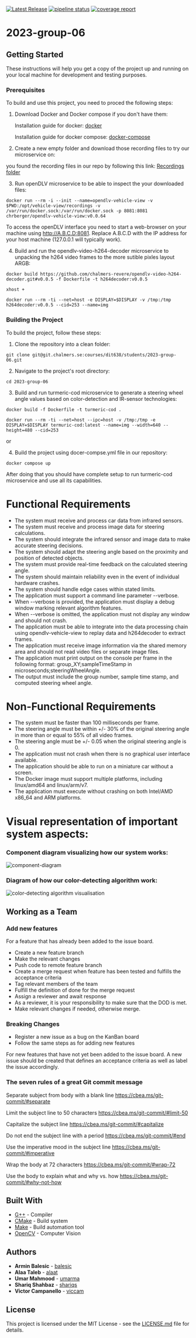 [![Latest Release](https://git.chalmers.se/courses/dit638/students/2023-group-06/-/badges/release.svg)](https://git.chalmers.se/courses/dit638/students/2023-group-06/-/releases)
[![pipeline status](https://git.chalmers.se/courses/dit638/students/2023-group-06/badges/main/pipeline.svg)](https://git.chalmers.se/courses/dit638/students/2023-group-06/-/pipelines)
[![coverage report](https://git.chalmers.se/courses/dit638/students/2023-group-06/badges/a8-bonus/coverage.svg)](https://git.chalmers.se/courses/dit638/students/2023-group-06/-/graphs/main/charts)

# 2023-group-06

## Getting Started

These instructions will help you get a copy of the project up and running on your local machine for development and testing purposes.

### Prerequisites

To build and use this project, you need to proced the following steps:

1. Download Docker and Docker compose if you don't have them:

   Installation guide for docker: [docker](https://docs.docker.com/engine/install/)

   Installation guide for docker compose: [docker-compose](https://docs.docker.com/compose/install/)

2. Create a new empty folder and download those recording files to try our microservice on:

you found the recording files in our repo by following this link: [Recordings folder](https://git.chalmers.se/courses/dit638/students/2023-group-06/-/tree/main/recordings)

3. Run openDLV microservice to be able to inspect the your downloaded files:

```
docker run --rm -i --init --name=opendlv-vehicle-view -v $PWD:/opt/vehicle-view/recordings -v /var/run/docker.sock:/var/run/docker.sock -p 8081:8081 chrberger/opendlv-vehicle-view:v0.0.64

```

To access the openDLV interface you need to start a web-browser on your machine using http://A.B.C.D:8081. Replace A.B.C.D with the IP address for your host machine (127.0.0.1 will typically work). 

4. Build and run the opendlv-video-h264-decoder microservice to unpacking the h264 video frames to the more sutible pixles layout ARGB:

```
docker build https://github.com/chalmers-revere/opendlv-video-h264-decoder.git#v0.0.5 -f Dockerfile -t h264decoder:v0.0.5

xhost +

docker run --rm -ti --net=host -e DISPLAY=$DISPLAY -v /tmp:/tmp h264decoder:v0.0.5 --cid=253 --name=img
```

### Building the Project

To build the project, follow these steps:

1. Clone the repository into a clean folder:

```
git clone git@git.chalmers.se:courses/dit638/students/2023-group-06.git
```

2. Navigate to the project's root directory:

```
cd 2023-group-06
```

3. Build and run turmeric-cod microservice to generate a steering wheel angle values based on color-detection and IR-sensor technologies:

```
docker build -f Dockerfile -t turmeric-cod .

docker run --rm -ti --net=host --ipc=host -v /tmp:/tmp -e DISPLAY=$DISPLAY termuric-cod:latest --name=img --width=640 --height=480 --cid=253
```

or

4. Build the project using docer-compse.yml file in our repository:

```
docker compose up

```

After doing that you should have complete setup to run turmeric-cod microservice and use all its capabilities.

# Functional Requirements

- The system must receive and process car data from infrared sensors.
- The system must receive and process image data for steering calculations.
- The system should integrate the infrared sensor and image data to make accurate steering decisions.
- The system should adapt the steering angle based on the proximity and position of detected objects.
- The system must provide real-time feedback on the calculated steering angle.
- The system should maintain reliability even in the event of individual hardware crashes.
- The system should handle edge cases within stated limits.
- The application must support a command line parameter --verbose.
- When --verbose is provided, the application must display a debug window marking relevant algorithm features.
- When --verbose is omitted, the application must not display any window and should not crash.
- The application must be able to integrate into the data processing chain using opendlv-vehicle-view to replay data and h264decoder to extract frames.
- The application must receive image information via the shared memory area and should not read video files or separate image files.
- The application must print output on the console per frame in the following format: group_XY;sampleTimeStamp in microseconds;steeringWheelAngle.
- The output must include the group number, sample time stamp, and computed steering wheel angle.

# Non-Functional Requirements

- The system must be faster than 100 milliseconds per frame.
- The steering angle must be within +/- 30% of the original steering angle in more than or equal to 55% of all video frames.
- The steering angle must be +/- 0.05 when the original steering angle is 0.
- The application must not crash when there is no graphical user interface available.
- The application should be able to run on a miniature car without a screen.
- The Docker image must support multiple platforms, including linux/amd64 and linux/arm/v7.
- The application must execute without crashing on both Intel/AMD x86_64 and ARM platforms.

# Visual representation of important system aspects:

### Component diagram visualizing how our system works:

![component-diagram](diagrams/component-digram-dit639.drawio.png)

### Diagram of how our color-detecting algorithm work:

![color-detecting algorithm visualisation](diagrams/algorithm-visualisation.drawio.png)

## Working as a Team

### Add new features

For a feature that has already been added to the issue board.

- Create a new feature branch
- Make the relevant changes
- Push code to remote feature branch
- Create a merge request when feature has been tested and fulfills the acceptance criteria
- Tag relevant members of the team
- Fulfill the definition of done for the merge request
- Assign a reviewer and await response
- As a reviewer, it is your responsibility to make sure that the DOD is met.
- Make relevant changes if needed, otherwise merge.

### Breaking Changes

- Register a new issue as a bug on the KanBan board
- Follow the same steps as for adding new features

For new features that have not yet been added to the issue board. A new issue should be created that defines an acceptance criteria as well as label the issue accordingly.

### The seven rules of a great Git commit message

Separate subject from body with a blank line https://cbea.ms/git-commit/#separate

Limit the subject line to 50 characters https://cbea.ms/git-commit/#limit-50

Capitalize the subject line https://cbea.ms/git-commit/#capitalize

Do not end the subject line with a period https://cbea.ms/git-commit/#end

Use the imperative mood in the subject line https://cbea.ms/git-commit/#imperative

Wrap the body at 72 characters https://cbea.ms/git-commit/#wrap-72

Use the body to explain what and why vs. how https://cbea.ms/git-commit/#why-not-how

## Built With

- [G++](https://gcc.gnu.org/) - Compiler
- [CMake](https://cmake.org/) - Build system
- [Make](https://www.gnu.org/software/make/) - Build automation tool
- [OpenCV](https://opencv.org/) - Computer Vision

## Authors

- **Armin Balesic** - [balesic](https://git.chalmers.se/balesic)
- **Alaa Taleb** - [alaat](https://git.chalmers.se/alaat)
- **Umar Mahmood** - [umarma](https://git.chalmers.se/umarma)
- **Shariq Shahbaz** - [shariqs](https://git.chalmers.se/shariqs)
- **Victor Campanello** - [viccam](https://git.chalmers.se/viccam)

## License

This project is licensed under the MIT License - see the [LICENSE.md](LICENSE.md) file for details.
